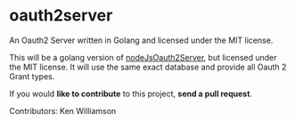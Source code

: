 # oauth2server
An Oauth2 Server written in Golang and licensed under the MIT license.

This will be a golang version of <a href="https://github.com/Ulbora/nodeJsOauth2Server" target="_blank">nodeJsOauth2Server</a>, but licensed under the MIT license.
It will use the same exact database and provide all Oauth 2 Grant types.

If you would **like to contribute** to this project, **send a pull request**.

Contributors:
Ken Williamson

